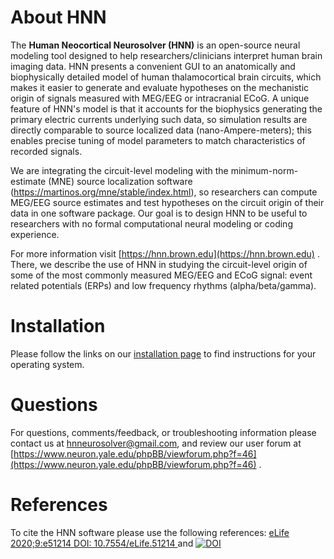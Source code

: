 # About HNN

The **Human Neocortical Neurosolver (HNN)** is an open-source neural modeling tool designed to help
researchers/clinicians interpret human brain imaging data. HNN presents a convenient GUI to an
anatomically and biophysically detailed model of human thalamocortical brain circuits, which
makes it easier to generate and evaluate hypotheses on the mechanistic origin of signals measured
with MEG/EEG or intracranial ECoG. A unique feature of HNN's model is that it accounts for the
biophysics generating the primary electric currents underlying such data, so simulation results
are directly comparable to source localized data (nano-Ampere-meters); this enables precise
tuning of model parameters to match characteristics of recorded signals.
 
We are integrating the circuit-level modeling with the minimum-norm-estimate (MNE) source
localization software (https://martinos.org/mne/stable/index.html), so researchers can compute
MEG/EEG source estimates and test hypotheses on
the circuit origin of their data in one software package. Our goal is to design HNN to be useful
to researchers with no formal computational neural modeling or coding experience.

For more information visit [https://hnn.brown.edu](https://hnn.brown.edu) . There, we describe the use of HNN in studying the
circuit-level origin of some of the most commonly measured MEG/EEG and ECoG signal: event related
potentials (ERPs) and low frequency rhythms (alpha/beta/gamma).

# Installation

Please follow the links on our [installation page](installer) to find instructions for your operating system.

# Questions

For questions, comments/feedback, or troubleshooting information please contact
us at hnneurosolver@gmail.com, and review our user forum at
[https://www.neuron.yale.edu/phpBB/viewforum.php?f=46](https://www.neuron.yale.edu/phpBB/viewforum.php?f=46) .

# References

To cite the HNN software please use the following references:
 [eLife 2020;9:e51214 DOI: 10.7554/eLife.51214 ](https://doi.org/10.7554/eLife.51214)
 and
 [![DOI](https://zenodo.org/badge/128077928.svg)](https://zenodo.org/badge/latestdoi/128077928)
 
